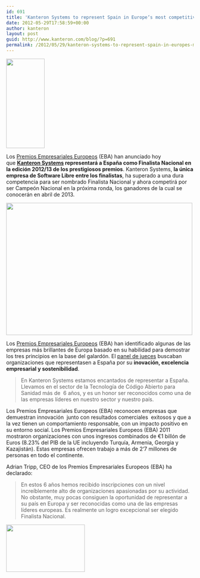 ```yaml
---
id: 691
title: 'Kanteron Systems to represent Spain in Europe‘s most competitive business awards'
date: 2012-05-29T17:58:59+00:00
author: kanteron
layout: post
guid: http://www.kanteron.com/blog/?p=691
permalink: /2012/05/29/kanteron-systems-to-represent-spain-in-europes-most-competitive-business-awards/
---
```

<img class="aligncenter" title="EBA National Finalist logo" src="http://farm9.staticflickr.com/8150/7295934986_760327d922_m.jpg" alt="" width="103" height="240" />

Los <a title="http://www.businessawardseurope.com" href="http://www.businessawardseurope.com" target="_blank">Premios Empresariales Europeos</a> (EBA) han anunciado hoy que **<a title="http://www.kanteron.com" href="http://www.kanteron.com" target="_blank">Kanteron Systems</a> representará a España como Finalista Nacional en la edición 2012/13 de los prestigiosos premios**. Kanteron Systems, **la única empresa de Software Libre entre los finalistas**, ha superado a una dura competencia para ser nombrado Finalista Nacional y ahora competirá por ser Campeón Nacional en la próxima ronda, los ganadores de la cual se conocerán en abril de 2013.

<img class="aligncenter" title="certificate" src="http://farm9.staticflickr.com/8007/7366529020_731548f469.jpg" alt="" width="500" height="355" />

Los <a title="http://www.businessawardseurope.com" href="http://www.businessawardseurope.com" target="_blank">Premios Empresariales Europeos</a> (EBA) han identificado algunas de las empresas más brillantes de Europa basado en su habilidad para demostrar los tres principios en la base del galardón. El <a title="http://www.businessawardseurope.com/judges" href="http://www.businessawardseurope.com/judges" target="_blank">panel de jueces</a> buscaban organizaciones que representasen a España por su **inovación, excelencia empresarial y sostenibilidad**.

> En Kanteron Systems estamos encantados de representar a España. Llevamos en el sector de la Tecnología de Código Abierto para Sanidad más de  6 años, y es un honor ser reconocidos como una de las empresas líderes en nuestro sector y nuestro país.

Los Premios Empresariales Europeos (EBA) reconocen empresas que demuestran innovación  junto con resultados comerciales  exitosos y que a la vez tienen un comportamiento responsable, con un impacto positivo en su entorno social. Los Premios Empresariales Europeos (EBA) 2011 mostraron organizaciones con unos ingresos combinados de €1 billón de Euros (8.23% del PIB de la UE incluyendo Turquía, Armenia, Georgia y Kazajistán). Estas empresas ofrecen trabajo a más de 2‘7 millones de personas en todo el continente.

Adrian Tripp, CEO de los Premios Empresariales Europeos (EBA) ha declarado:

> En estos 6 años hemos recibido inscripciones con un nivel increíblemente alto de organizaciones apasionadas por su actividad. No obstante, muy pocas consiguen la oportunidad de representar a su país en Europa y ser reconocidas como una de las empresas líderes europeas. Es realmente un logro excepcional ser elegido Finalista Nacional.

<img class="aligncenter" title="EBA logo" src="http://www.businessawardseurope.com/images/header/eba-logo.png" alt="" width="211" height="127" />